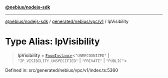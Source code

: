 [**@nebius/nodejs-sdk**](../../../../../README.md)

---

[@nebius/nodejs-sdk](../../../../../README.md) / [generated/nebius/vpc/v1](../README.md) / IpVisibility

# Type Alias: IpVisibility

> **IpVisibility** = [`EnumInstance`](../../../../../runtime/protos/enum/type-aliases/EnumInstance.md)\<`"UNRECOGNIZED"` \| `"IP_VISIBILITY_UNSPECIFIED"` \| `"PRIVATE"` \| `"PUBLIC"`\>

Defined in: src/generated/nebius/vpc/v1/index.ts:5360
